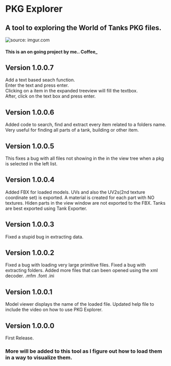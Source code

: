 # PKG Explorer

## A tool to exploring the World of Tanks PKG files.
<a><img src="https://i.imgur.com/OTTbONU.png" title="source: imgur.com" /></a>

#### This is an on going project by me.. Coffee_

## Version 1.0.0.7
Add a text based seach function.</br>
Enter the text and press enter.</br>
Clicking on a item in the expanded treeview will fill the textbox.</br>
After, click on the text box and press enter.

## Version 1.0.0.6
Added code to search, find and extract every item related to a folders name. Very useful for finding all parts of a tank, building or other item.

## Version 1.0.0.5
This fixes a bug with all files not showing in the in the view tree when a pkg is selected in the left list.

## Version 1.0.0.4
Added FBX for loaded models.
UVs and also the UV2s(2nd texture coordinate set) is exported.
A material is created for each part with NO textures.
Hiden parts in the view window are not exported to the FBX.
Tanks are best exported using Tank Exporter.

## Version 1.0.0.3
Fixed a stupid bug in extracting data.

## Version 1.0.0.2
Fixed a bug with loading very large primitive files.
Fixed a bug with extracting folders.
Added more files that can been opened using the xml decoder.
.mfm .font .ini

## Version 1.0.0.1
Model viewer displays the name of the loaded file.
Updated help file to include the video on how to use PKG Explorer.

## Version 1.0.0.0
First Release.

### More will be added to this tool as I figure out how to load them in a way to visualize them.

